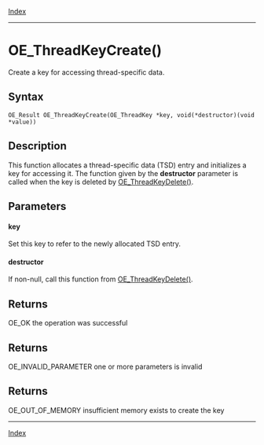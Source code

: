 [Index](index.md)

---
# OE_ThreadKeyCreate()

Create a key for accessing thread-specific data.

## Syntax

    OE_Result OE_ThreadKeyCreate(OE_ThreadKey *key, void(*destructor)(void *value))
## Description 

This function allocates a thread-specific data (TSD) entry and initializes a key for accessing it. The function given by the **destructor** parameter is called when the key is deleted by [OE_ThreadKeyDelete()](thread_8h_a503bbb71d2ca9bd00dae48e1974bcb4b_1a503bbb71d2ca9bd00dae48e1974bcb4b.md).



## Parameters

#### key

Set this key to refer to the newly allocated TSD entry.

#### destructor

If non-null, call this function from [OE_ThreadKeyDelete()](thread_8h_a503bbb71d2ca9bd00dae48e1974bcb4b_1a503bbb71d2ca9bd00dae48e1974bcb4b.md).

## Returns

OE_OK the operation was successful

## Returns

OE_INVALID_PARAMETER one or more parameters is invalid

## Returns

OE_OUT_OF_MEMORY insufficient memory exists to create the key

---
[Index](index.md)

